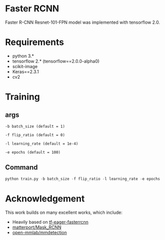 # Faster RCNN
Faster R-CNN Resnet-101-FPN model was implemented with tensorflow 2.0.

# Requirements
- python 3.*
- tensorflow 2.* (tensorflow==2.0.0-alpha0)
- scikit-image
- Keras==2.3.1
- cv2

# Training
## args
```
-b batch_size (default = 1)
```

```
-f flip_ratio (default = 0)
```

```
-l learning_rate (default = 1e-4)
```

```
-e epochs (default = 100)
```

## Command
``` python
python train.py -b batch_size -f flip_ratio -l learning_rate -e epochs
```

# Acknowledgement
This work builds on many excellent works, which include:
- Heavily based on [tf-eager-fasterrcnn](https://github.com/Viredery/tf-eager-fasterrcnn)
- [matterport/Mask_RCNN](https://github.com/matterport/Mask_RCNN)
- [open-mmlab/mmdetection](https://github.com/open-mmlab/mmdetection)
